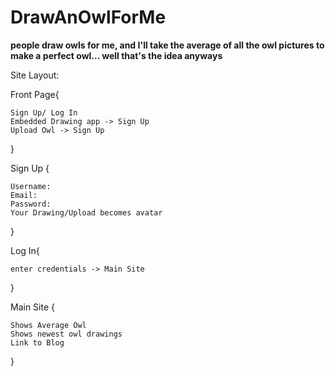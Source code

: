 # DrawAnOwlForMe

**people draw owls for me, and I'll take the average of all the owl pictures to make a perfect owl... well that's the idea anyways**

Site Layout:

Front Page{

	Sign Up/ Log In
	Embedded Drawing app -> Sign Up
	Upload Owl -> Sign Up
}

Sign Up {

	Username:
	Email:
	Password:
	Your Drawing/Upload becomes avatar
}

Log In{

	enter credentials -> Main Site
}

Main Site {

	Shows Average Owl
	Shows newest owl drawings
	Link to Blog

}


